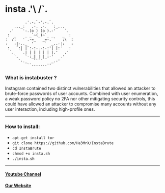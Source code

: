 # insta            .'\   /`.
             .'.-.`-'.-.`.
        ..._:   .-. .-.   :_...
      .'    '-.(o ) (o ).-'    `.
     :  _    _ _`~(_)~`_ _    _  :
    :  /:   ' .-=_   _=-. `   ;\  :
    :   :|-.._  '     `  _..-|:   :
     :   `:| |`:-:-.-:-:'| |:'   :
      `.   `.| | | | | | |.'   .'
        `.   `-:_| | |_:-'   .'
          `-._   ````    _.-'
              ``-------''

### What is instabuster ?
Instagram contained two distinct vulnerabilities that allowed an attacker to brute-force
passwords of user accounts. Combined with user enumeration, a weak password policy
no 2FA nor other mitigating security controls, this could have allowed an attacker to compromise
many accounts without any user interaction, including high-profile ones.

---

### How to install:
* ```apt-get install tor ```
* ```git clone https://github.com/Ha3MrX/InstaBrute ```
* ```cd InstaBrute ```
* ```chmod +x insta.sh ```
* ```./insta.sh ```

---

#### [Youtube Channel](https://youtube.com/c/cTheShadowBrokers)
#### [Our Website](https://shadowbrokersblog.blogspot.com)
